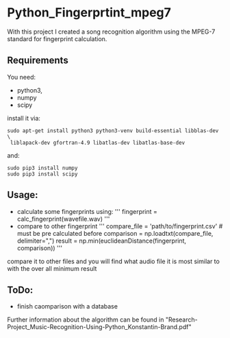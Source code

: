 # Python_Fingerprtint_mpeg7

With this project I created a song recognition algorithm using the MPEG-7 standard for fingerprint calculation.

Requirements
------------

You need:

* python3,
* numpy 
* scipy

install it via:
```
sudo apt-get install python3 python3-venv build-essential libblas-dev \
 liblapack-dev gfortran-4.9 libatlas-dev libatlas-base-dev
```
and:
```
sudo pip3 install numpy
sudo pip3 install scipy
```

Usage:
-----------------
* calculate some fingerprints using:
'''
fingerprint = calc_fingerprint(wavefile.wav)
'''
* compare to other fingerprint
'''
compare_file = 'path/to/fingerprint.csv'  # must be pre calculated before
comparison = np.loadtxt(compare_file, delimiter=",")
result = np.min(euclideanDistance(fingerprint, comparison))
'''

compare it to other files and you will find what audio file it is most similar to 
with the over all minimum result 




ToDo:
-----
* finish caomparison with a database


Further information about the algorithm can be found in "Research-Project_Music-Recognition-Using-Python_Konstantin-Brand.pdf"
